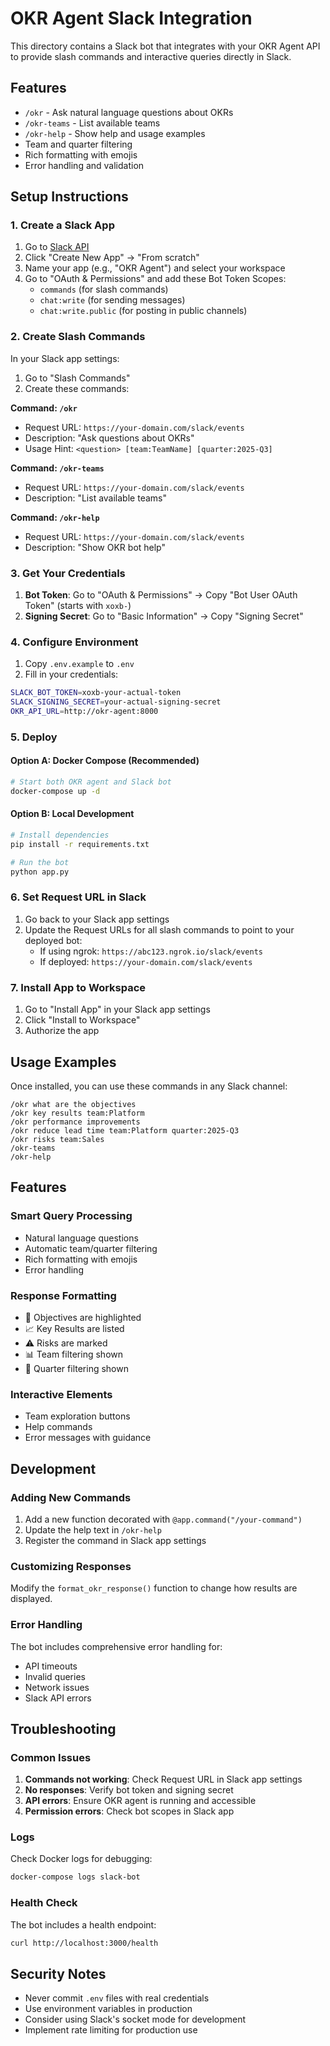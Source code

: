 # OKR Agent Slack Integration

This directory contains a Slack bot that integrates with your OKR Agent API to provide slash commands and interactive queries directly in Slack.

## Features

- `/okr` - Ask natural language questions about OKRs
- `/okr-teams` - List available teams
- `/okr-help` - Show help and usage examples
- Team and quarter filtering
- Rich formatting with emojis
- Error handling and validation

## Setup Instructions

### 1. Create a Slack App

1. Go to [Slack API](https://api.slack.com/apps)
2. Click "Create New App" → "From scratch"
3. Name your app (e.g., "OKR Agent") and select your workspace
4. Go to "OAuth & Permissions" and add these Bot Token Scopes:
   - `commands` (for slash commands)
   - `chat:write` (for sending messages)
   - `chat:write.public` (for posting in public channels)

### 2. Create Slash Commands

In your Slack app settings:

1. Go to "Slash Commands"
2. Create these commands:

**Command: `/okr`**
- Request URL: `https://your-domain.com/slack/events`
- Description: "Ask questions about OKRs"
- Usage Hint: `<question> [team:TeamName] [quarter:2025-Q3]`

**Command: `/okr-teams`**
- Request URL: `https://your-domain.com/slack/events`
- Description: "List available teams"

**Command: `/okr-help`**
- Request URL: `https://your-domain.com/slack/events`
- Description: "Show OKR bot help"

### 3. Get Your Credentials

1. **Bot Token**: Go to "OAuth & Permissions" → Copy "Bot User OAuth Token" (starts with `xoxb-`)
2. **Signing Secret**: Go to "Basic Information" → Copy "Signing Secret"

### 4. Configure Environment

1. Copy `.env.example` to `.env`
2. Fill in your credentials:
```bash
SLACK_BOT_TOKEN=xoxb-your-actual-token
SLACK_SIGNING_SECRET=your-actual-signing-secret
OKR_API_URL=http://okr-agent:8000
```

### 5. Deploy

#### Option A: Docker Compose (Recommended)
```bash
# Start both OKR agent and Slack bot
docker-compose up -d
```

#### Option B: Local Development
```bash
# Install dependencies
pip install -r requirements.txt

# Run the bot
python app.py
```

### 6. Set Request URL in Slack

1. Go back to your Slack app settings
2. Update the Request URLs for all slash commands to point to your deployed bot:
   - If using ngrok: `https://abc123.ngrok.io/slack/events`
   - If deployed: `https://your-domain.com/slack/events`

### 7. Install App to Workspace

1. Go to "Install App" in your Slack app settings
2. Click "Install to Workspace"
3. Authorize the app

## Usage Examples

Once installed, you can use these commands in any Slack channel:

```
/okr what are the objectives
/okr key results team:Platform
/okr performance improvements
/okr reduce lead time team:Platform quarter:2025-Q3
/okr risks team:Sales
/okr-teams
/okr-help
```

## Features

### Smart Query Processing
- Natural language questions
- Automatic team/quarter filtering
- Rich formatting with emojis
- Error handling

### Response Formatting
- 🎯 Objectives are highlighted
- 📈 Key Results are listed
- ⚠️ Risks are marked
- 📊 Team filtering shown
- 📅 Quarter filtering shown

### Interactive Elements
- Team exploration buttons
- Help commands
- Error messages with guidance

## Development

### Adding New Commands

1. Add a new function decorated with `@app.command("/your-command")`
2. Update the help text in `/okr-help`
3. Register the command in Slack app settings

### Customizing Responses

Modify the `format_okr_response()` function to change how results are displayed.

### Error Handling

The bot includes comprehensive error handling for:
- API timeouts
- Invalid queries
- Network issues
- Slack API errors

## Troubleshooting

### Common Issues

1. **Commands not working**: Check Request URL in Slack app settings
2. **No responses**: Verify bot token and signing secret
3. **API errors**: Ensure OKR agent is running and accessible
4. **Permission errors**: Check bot scopes in Slack app

### Logs

Check Docker logs for debugging:
```bash
docker-compose logs slack-bot
```

### Health Check

The bot includes a health endpoint:
```bash
curl http://localhost:3000/health
```

## Security Notes

- Never commit `.env` files with real credentials
- Use environment variables in production
- Consider using Slack's socket mode for development
- Implement rate limiting for production use
